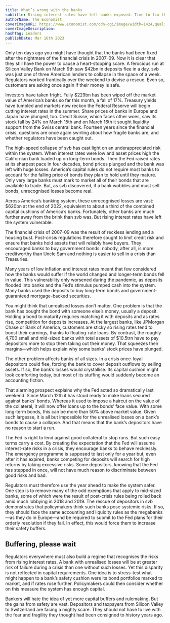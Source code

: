 ```yaml
---
title: What’s wrong with the banks
subtitle: Rising interest rates have left banks exposed. Time to fix the system—again
authorName: The Economist
coverImageURL: https://www.economist.com/cdn-cgi/image/width=1424,quality=80,format=auto/media-assets/image/20230318_LDD001.jpg
coverImageDescription:  
hashTag: Leaders
publishDate: Mar 16th 2023
---
```


Only ten days ago you might have thought that the banks had been fixed after the nightmare of the financial crisis in 2007-09. Now it is clear that they still have the power to cause a heart-stopping scare. A ferocious run at Silicon Valley Bank on March 9th saw $42bn in deposits flee in a day. svb was just one of three American lenders to collapse in the space of a week. Regulators worked frantically over the weekend to devise a rescue. Even so, customers are asking once again if their money is safe.

Investors have taken fright. Fully $229bn has been wiped off the market value of America’s banks so far this month, a fall of 17%. Treasury yields have tumbled and markets now reckon the Federal Reserve will begin cutting interest rates in the summer. Share prices of banks in Europe and Japan have plunged, too. Credit Suisse, which faces other woes, saw its stock fall by 24% on March 15th and on March 16th it sought liquidity support from the Swiss central bank. Fourteen years since the financial crisis, questions are once again swirling about how fragile banks are, and whether regulators have been caught out.

The high-speed collapse of svb has cast light on an underappreciated risk within the system. When interest rates were low and asset prices high the Californian bank loaded up on long-term bonds. Then the Fed raised rates at its sharpest pace in four decades, bond prices plunged and the bank was left with huge losses. America’s capital rules do not require most banks to account for the falling price of bonds they plan to hold until they mature. Only very large banks must mark to market all of their bonds that are available to trade. But, as svb discovered, if a bank wobbles and must sell bonds, unrecognised losses become real.

Across America’s banking system, these unrecognised losses are vast: $620bn at the end of 2022, equivalent to about a third of the combined capital cushions of America’s banks. Fortunately, other banks are much further away from the brink than svb was. But rising interest rates have left the system vulnerable.

The financial crisis of 2007-09 was the result of reckless lending and a housing bust. Post-crisis regulations therefore sought to limit credit risk and ensure that banks hold assets that will reliably have buyers. They encouraged banks to buy government bonds: nobody, after all, is more creditworthy than Uncle Sam and nothing is easier to sell in a crisis than Treasuries.

Many years of low inflation and interest rates meant that few considered how the banks would suffer if the world changed and longer-term bonds fell in value. This vulnerability only worsened during the pandemic, as deposits flooded into banks and the Fed’s stimulus pumped cash into the system. Many banks used the deposits to buy long-term bonds and government-guaranteed mortgage-backed securities.

You might think that unrealised losses don’t matter. One problem is that the bank has bought the bond with someone else’s money, usually a deposit. Holding a bond to maturity requires matching it with deposits and as rates rise, competition for deposits increases. At the largest banks, like JPMorgan Chase or Bank of America, customers are sticky so rising rates tend to boost their earnings, thanks to floating-rate loans. By contrast, the roughly 4,700 small and mid-sized banks with total assets of $10.5trn have to pay depositors more to stop them taking out their money. That squeezes their margins—which helps explain why some banks’ stock prices have plunged.

The other problem affects banks of all sizes. In a crisis once-loyal depositors could flee, forcing the bank to cover deposit outflows by selling assets. If so, the bank’s losses would crystallise. Its capital cushion might look comforting today, but most of its stuffing would suddenly become an accounting fiction.

That alarming prospect explains why the Fed acted so dramatically last weekend. Since March 12th it has stood ready to make loans secured against banks’ bonds. Whereas it used to impose a haircut on the value of the collateral, it will now offer loans up to the bonds’ face value. With some long-term bonds, this can be more than 50% above market value. Given such largesse, it is all but impossible for the unrealised losses on a bank’s bonds to cause a collapse. And that means that the bank’s depositors have no reason to start a run.

The Fed is right to lend against good collateral to stop runs. But such easy terms carry a cost. By creating the expectation that the Fed will assume interest-rate risks in a crisis, they encourage banks to behave recklessly. The emergency programme is supposed to last only for a year but, even after it has expired, banks competing for deposits will search for high returns by taking excessive risks. Some depositors, knowing that the Fed has stepped in once, will not have much reason to discriminate between good risks and bad.

Regulators must therefore use the year ahead to make the system safer. One step is to remove many of the odd exemptions that apply to mid-sized banks, some of which were the result of post-crisis rules being rolled back amid much lobbying in 2018 and 2019. The rescue of depositors in svb demonstrates that policymakers think such banks pose systemic risks. If so, they should face the same accounting and liquidity rules as the megabanks—as they do in Europe—and be required to submit to the Fed plans for their orderly resolution if they fail. In effect, this would force them to increase their safety buffers.

## Buffering, please wait

Regulators everywhere must also build a regime that recognises the risks from rising interest rates. A bank with unrealised losses will be at greater risk of failure during a crisis than one without such losses. Yet this disparity is not reflected in capital requirements. One idea is to stress-test what might happen to a bank’s safety cushion were its bond portfolios marked to market, and if rates rose further. Policymakers could then consider whether on this measure the system has enough capital.

Bankers will hate the idea of yet more capital buffers and rulemaking. But the gains from safety are vast. Depositors and taxpayers from Silicon Valley to Switzerland are facing a mighty scare. They should not have to live with the fear and fragility they thought had been consigned to history years ago. 